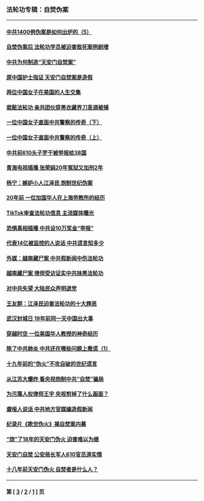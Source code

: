 ### 法轮功专辑：自焚伪案
---
#### [中共1400例伪案是如何出炉的（5）](../../pages/nf5562/n13226831.md?04240430) 
#### [自焚伪案后 法轮功学员被迫害致死案例剧增](../../pages/nf5562/n13190600.md?04240430) 
#### [中共为何制造“天安门自焚案”](../../pages/nf5562/n13183270.md?04240430) 
#### [原中国护士指证 天安门自焚案是造假](../../pages/nf5562/n13172289.md?04240430) 
#### [两位中国女子在美国的人生交集](../../pages/nf5562/n13156138.md?04240430) 
#### [栽赃法轮功 亲共团伙穿黑衣藏界刀高调被捕](../../pages/nf5562/n13073780.md?04240430) 
#### [一位中国女子直面中共警察的传奇（下）](../../pages/nf5562/n12989706.md?04240430) 
#### [一位中国女子直面中共警察的传奇（上）](../../pages/nf5562/n12985072.md?04240430) 
#### [中共前610头子罗干被举报给38国](../../pages/nf5562/n12975419.md?04240430) 
#### [青海电视插播 张荣娟20年冤狱又加刑2年](../../pages/nf5562/n12738166.md?04240430) 
#### [杨宁：嫉妒小人江泽民 炮制世纪伪案](../../pages/nf5562/n12724108.md?04240430) 
#### [20年前 一位加国华人在上海劳教所的经历](../../pages/nf5562/n12707932.md?04240430) 
#### [TikTok审查法轮功信息 主流媒体曝光](../../pages/nf5562/n12362336.md?04240430) 
#### [恐惧真相插播 中共设10万奖金“举报”](../../pages/nf5562/n12306396.md?04240430) 
#### [代表14亿被监控的人说话 中共谎言知多少](../../pages/nf5562/n12297484.md?04240430) 
#### [外媒：越南藏尸案 中共假新闻中伤法轮功](../../pages/nf5562/n12264411.md?04240430) 
#### [越南藏尸案 律师受访证实中共抹黑法轮功](../../pages/nf5562/n12261878.md?04240430) 
#### [对中共失望 大陆民众声明退党](../../pages/nf5562/n12187315.md?04240430) 
#### [王友群：江泽民迫害法轮功的十大罪恶](../../pages/nf5562/n12169074.md?04240430) 
#### [武汉封城日 19年前同一天中国出大事](../../pages/nf5562/n12150901.md?04240430) 
#### [穿越时空  一位美国华人教授的神奇经历](../../pages/nf5562/n12097460.md?04240430) 
#### [除了中共肺炎 中共还在哪些问题上撒谎（1）](../../pages/nf5562/n11955770.md?04240430) 
#### [十九年前的“伪火”不攻自破的世纪谎言](../../pages/nf5562/n11813238.md?04240430) 
#### [从江苏大爆炸 看央视炮制中共“自焚”骗局](../../pages/nf5562/n11140275.md?04240430) 
#### [为污蔑人权律师王宇 央视剪掉了什么画面？](../../pages/nf5562/n11130142.md?04240430) 
#### [聋哑人说话 中共地方官媒编造假新闻](../../pages/nf5562/n11006067.md?04240430) 
#### [纪录片《欺世伪火》揭自焚案内幕](../../pages/nf5562/n11002664.md?04240430) 
#### [“烧”了18年的天安门伪火 迫害难以为继](../../pages/nf5562/n10996660.md?04240430) 
#### [天安门自焚 公安局长军人610官员道实情](../../pages/nf5562/n10997098.md?04240430) 
#### [十八年前天安门伪火 自焚者是什么人？](../../pages/nf5562/n10996556.md?04240430) 

---
#### 第 [ [3](./3.md?04240430) / [2](./2.md?04240430) / [1](./1.md?04240430) ] 页
